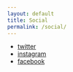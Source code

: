 ```yaml
---
layout: default
title: Social
permalink: /social/
---
```


<ul class="social-media-list">
  <li class="social-media-link">
    <a href="https://twitter.com/theadvisor_eu">twitter</a>
  </li>
  <li class="social-media-link">
    <a href="https://instagram.com/theadvisor_eu">instagram</a>
  </li>
  <li class="social-media-link">
    <a href="https://www.facebook.com/theadvisor.eu">facebook</a>
  </li>
</ul>
